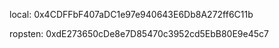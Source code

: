 local:
0x4CDFFbF407aDC1e97e940643E6Db8A272ff6C11b


ropsten:
0xdE273650cDe8e7D85470c3952cd5EbB80E9e45c7